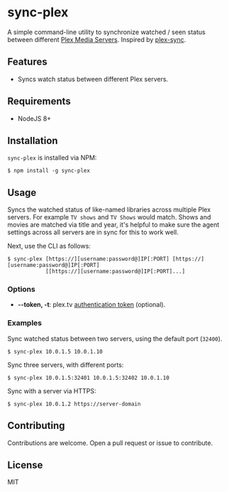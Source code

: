 # sync-plex

A simple command-line utility to synchronize watched / seen status between different [Plex Media Servers](https://plex.tv). Inspired by [plex-sync](https://github.com/jacobwgillespie/plex-sync).


## Features

* Syncs watch status between different Plex servers.

## Requirements

* NodeJS 8+

## Installation

`sync-plex` is installed via NPM:

```shell
$ npm install -g sync-plex
```

## Usage
Syncs the watched status of like-named libraries across multiple Plex servers. For example `TV shows` and `TV Shows` would match. Shows and movies are matched via title and year, it's helpful to make sure the agent settings across all servers are in sync for this to work well. 


Next, use the CLI as follows:

```shell
$ sync-plex [https://][username:password@]IP[:PORT] [https://][username:password@]IP[:PORT]
            [[https://][username:password@]IP[:PORT]...]
```

### Options
- **--token, -t**: plex.tv [authentication token](https://support.plex.tv/hc/en-us/articles/204059436-Finding-an-authentication-token-X-Plex-Token) (optional). 

### Examples

Sync watched status between two servers, using the default port (`32400`).

```shell
$ sync-plex 10.0.1.5 10.0.1.10
```

Sync three servers, with different ports:

```shell
$ sync-plex 10.0.1.5:32401 10.0.1.5:32402 10.0.1.10
```

Sync with a server via HTTPS:

```shell
$ sync-plex 10.0.1.2 https://server-domain
```

## Contributing

Contributions are welcome.  Open a pull request or issue to contribute.

## License

MIT
